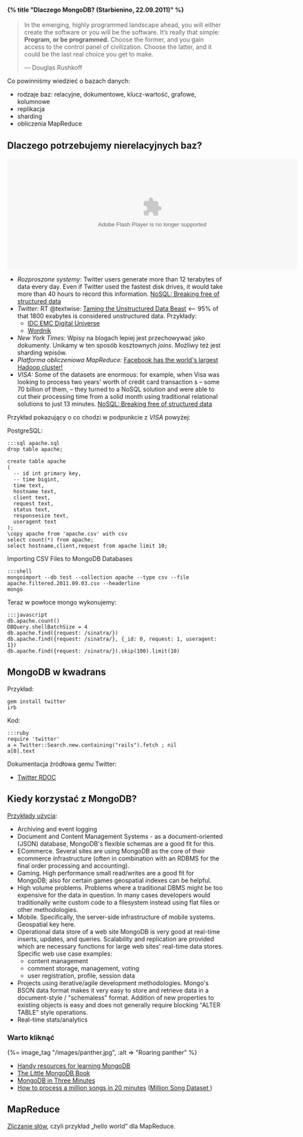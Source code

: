 #### {% title "Dlaczego MongoDB? (Starbienino, 22.09.2011)" %}

<blockquote>
 <p>
  In the emerging, highly programmed landscape ahead, you will either
  create the software or you will be the software. It’s really that
  simple: <b>Program, or be programmed.</b> Choose the former, and you gain
  access to the control panel of civilization. Choose the latter, and it
  could be the last real choice you get to make.
 </p>
 <p class="author">— Douglas Rushkoff</p>
</blockquote>

Co powinniśmy wiedzieć o bazach danych:

* rodzaje baz: relacyjne, dokumentowe, klucz-wartość, grafowe, kolumnowe
* replikacja
* sharding
* obliczenia MapReduce


## Dlaczego potrzebujemy nierelacyjnych baz?

<!-- http://www.emc.com/leadership/programs/digital-universe.htm -->
<embed pluginspage="http://www.macromedia.com/go/getflashplayer"
  src="{%= to('EMCTicker2010Web.swf') %}"
  width="674" height="258"
  type="application/x-shockwave-flash"
  bgcolor="#ffffff" wmode="transparent" quality="high">
</embed>

* *Rozproszone systemy:*
  Twitter users generate more than 12 terabytes of data every day.
  Even if Twitter used the fastest disk drives,
  it would take more than 40
  hours to record this information.
  [NoSQL: Breaking free of structured data](http://www.itworld.com/data-centerservers/172477/nosql-breaking-free-structured-data)
* *Twitter:* RT @textwise:
  [Taming the Unstructured Data Beast](https://twitter.com/#!/theideaworks/status/10992528410)
  <– 95% of that 1800 exabytes is considered unstructured data.
  Przykłady:
  - [IDC EMC Digital Universe](http://www.emc.com/collateral/about/news/idc-emc-digital-universe-2011-infographic.pdf)
  - [Wordnik](http://www.wordnik.com/)
* *New York Times:*
  Wpisy na blogach lepiej jest przechowywać jako dokumenty.
  Unikamy w ten sposób kosztownych *joins*. Możliwy też jest sharding
  wpisów.
* *Platforma obliczeniowa MapReduce:*
  [Facebook has the world's largest Hadoop cluster!](http://hadoopblog.blogspot.com/2010/05/facebook-has-worlds-largest-hadoop.html)
* *VISA:* Some of the datasets are enormous: for example, when Visa was
  looking to process two years' worth of credit card transaction s –
  some 70 billion of them, – they turned to a NoSQL solution and were
  able to cut their processing time from a solid month using
  traditional relational solutions to just 13 minutes.
  [NoSQL: Breaking free of structured data](http://www.itworld.com/data-centerservers/172477/nosql-breaking-free-structured-data)

Przykład pokazujący o co chodzi w podpunkcie z *VISA* powyżej:

PostgreSQL:

    :::sql apache.sql
    drop table apache;

    create table apache
    (
      -- id int primary key,
      -- time bigint,
      time text,
      hostname text,
      client text,
      request text,
      status text,
      responsesize text,
      useragent text
    );
    \copy apache from 'apache.csv' with csv
    select count(*) from apache;
    select hostname,client,request from apache limit 10;


Importing CSV Files to MongoDB Databases

    :::shell
    mongoimport --db test --collection apache --type csv --file apache.filtered.2011.09.03.csv --headerline
    mongo

Teraz w powłoce mongo wykonujemy:

    :::javascript
    db.apache.count()
    DBQuery.shellBatchSize = 4
    db.apache.find({request: /sinatra/})
    db.apache.find({request: /sinatra/}, {_id: 0, request: 1, useragent: 1})
    db.apache.find({request: /sinatra/}).skip(100).limit(10)


## MongoDB w kwadrans

Przykład:

    gem install twitter
    irb

Kod:

    :::ruby
    require 'twitter'
    a = Twitter::Search.new.containing("rails").fetch ; nil
    a[0].text

Dokumentacja źródłowa gemu Twitter:

* [Twitter RDOC](http://rdoc.info/gems/twitter/1.6.2/Twitter/Search)


## Kiedy korzystać z MongoDB?

[Przykłady użycia](http://www.mongodb.org/display/DOCS/Use+Cases):

* Archiving and event logging
* Document and Content Management Systems - as a document-oriented
  (JSON) database, MongoDB's flexible schemas are a good fit for this.
* ECommerce. Several sites are using MongoDB as the core of their
  ecommerce infrastructure (often in combination with an RDBMS for the
  final order processing and accounting).
* Gaming. High performance small read/writes are a good fit for
  MongoDB; also for certain games geospatial indexes can be helpful.
* High volume problems.  Problems where a traditional DBMS might be
  too expensive for the data in question.  In many cases developers
  would traditionally write custom code to a filesystem instead using
  flat files or other methodologies.
* Mobile. Specifically, the server-side infrastructure of mobile
  systems. Geospatial key here.
* Operational data store of a web site MongoDB is very good at
  real-time inserts, updates, and queries. Scalability and replication
  are provided which are necessary functions for large web sites'
  real-time data stores. Specific web use case examples:
  - content management
  - comment storage, management, voting
  - user registration, profile, session data
* Projects using iterative/agile development methodologies.  Mongo's
  BSON data format makes it very easy to store and retrieve data in a
  document-style / "schemaless" format. Addition of new properties to
  existing objects is easy and does not generally require blocking
  "ALTER TABLE" style operations.
* Real-time stats/analytics



### Warto kliknąć

{%= image_tag "/images/panther.jpg", :alt => "Roaring panther" %}

* [Handy resources for learning MongoDB](http://mongly.com/)
* [The Little MongoDB Book](http://openmymind.net/mongodb.pdf)
* [MongoDB in Three Minutes](http://kylebanker.com/blog/2009/11/mongodb-in-three-minutes/)
* [How to process a million songs in 20 minutes](http://musicmachinery.com/2011/09/04/how-to-process-a-million-songs-in-20-minutes/) ([Million Song Dataset ](http://labrosa.ee.columbia.edu/millionsong/))


## MapReduce

[Zliczanie słów](http://csillustrated.berkeley.edu/PDFs/mapreduce-example.pdf),
czyli przykład „hello world” dla MapReduce.
